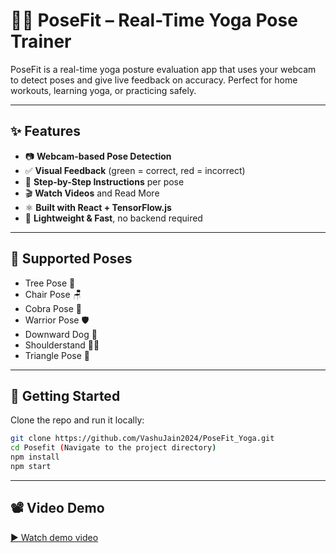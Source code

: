 # 🧘‍♀️ PoseFit – Real-Time Yoga Pose Trainer

PoseFit is a real-time yoga posture evaluation app that uses your webcam to detect poses and give live feedback on accuracy. Perfect for home workouts, learning yoga, or practicing safely.

---

## ✨ Features

- 📷 **Webcam-based Pose Detection**
- ✅ **Visual Feedback** (green = correct, red = incorrect)
- 📖 **Step-by-Step Instructions** per pose
- 🎬 **Watch Videos** and Read More
- ⚛️ **Built with React + TensorFlow.js**
- 🧠 **Lightweight & Fast**, no backend required

---

## 🧘 Supported Poses

- Tree Pose 🌳
- Chair Pose 🪑
- Cobra Pose 🐍
- Warrior Pose 🛡️
- Downward Dog 🐶
- Shoulderstand 🤸‍♂️
- Triangle Pose 🔺

---

## 🚀 Getting Started

Clone the repo and run it locally:

```bash
git clone https://github.com/VashuJain2024/PoseFit_Yoga.git
cd Posefit (Navigate to the project directory)
npm install
npm start
```

---

## 📽️ Video Demo

[▶️ Watch demo video](https://github.com/VashuJain2024/PoseFit_Yoga/releases/download/Yoga/PoseFit.mp4)

